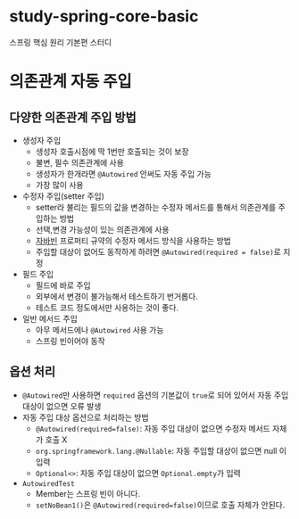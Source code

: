 # study-spring-core-basic
스프링 핵심 원리 기본편 스터디

# 의존관계 자동 주입

## 다양한 의존관계 주입 방법
- 생성자 주입
  - 생성자 호출시점에 딱 1번만 호출되는 것이 보장
  - 불변, 필수 의존관계에 사용 
  - 생성자가 한개라면 `@Autowired` 안써도 자동 주입 가능 
  - 가장 많이 사용 
- 수정자 주입(setter 주입) 
  - setter라 불리는 필드의 값을 변경하는 수정자 메서드를 통해서 의존관계를 주입하는 방법 
  - 선택,변경 가능성이 있는 의존관계에 사용 
  - [자바빈](https://github.com/boboram/TIL/blob/main/JAVA/%EC%9D%B4%ED%8E%99%ED%8B%B0%EB%B8%8C-%EC%9E%90%EB%B0%94-%EC%99%84%EB%B2%BD-%EA%B3%B5%EB%9E%B5/%EC%95%84%EC%9D%B4%ED%85%9C-2-%EC%99%84%EB%B2%BD%EA%B3%B5%EB%9E%B5/6-%EC%9E%90%EB%B0%94%EB%B9%88.md) 프로퍼티 규약의 수정자 메서드 방식을 사용하는 방법 
  - 주입할 대상이 없어도 동작하게 하려면 `@Autowired(required = false)`로 지정 
- 필드 주입
  - 필드에 바로 주입 
  - 외부에서 변경이 불가능해서 테스트하기 번거롭다. 
  - 테스트 코드 정도에서만 사용하는 것이 좋다. 
- 일반 메서드 주입
  - 아무 메서드에나 `@Autowired` 사용 가능  
  - 스프링 빈이어야 동작 

## 옵션 처리 
- `@Autowired`만 사용하면 `required` 옵션의 기본값이 `true`로 되어 있어서 자동 주입 대상이 없으면 오류 발생
- 자동 주입 대상 옵션으로 처리하는 방법 
  - `@Autowired(required=false)`: 자동 주입 대상이 없으면 수정자 메서드 자체가 호출 X
  - `org.springframework.lang.@Nullable`: 자동 주입할 대상이 없으면 null 이 입력 
  - `Optional<>`: 자동 주입 대상이 없으면 `Optional.empty`가 입력 
- `AutowiredTest`
  - Member는 스프링 빈이 아니다.
  - `setNoBean1()`은 `@Autowired(required=false)`이므로 호출 자체가 안된다. 